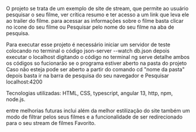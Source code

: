 O projeto se trata de um exemplo de site de stream, que permite ao usuário pesquisar o seu filme, ver crítica resumo e ter acesso a um link que leva ele ao trailer do filme.
para acessar as informações sobre o filme basta clicar no icone do seu filme ou Pesquisar pelo nome do seu filme na aba de pesquisa.

Para executar esse projeto é necessário iniciar um servidor de teste colocando no terminal o código json-server --watch db.json
depois executar o localhost digitando o código no terminal ng serve
detalhe ambos os códigos so fucionarão se o programa estiver aberto na pasta do projeto
Caso não esteja pode ser aberto a partir do comando cd "nome da pasta"
depois basta ir na barra de pesquisa do seu navegador e Pesquisar localhost:4200

Tecnologias utilizadas: HTML, CSS, typescript, angular 13, http, npm, node.js.

entre melhorias futuras inclui além da melhor estilização do site também um modo de filtrar pelos seus filmes e a funcionalidade de ser redirecionado para o seu stream de filmes Favorito.

